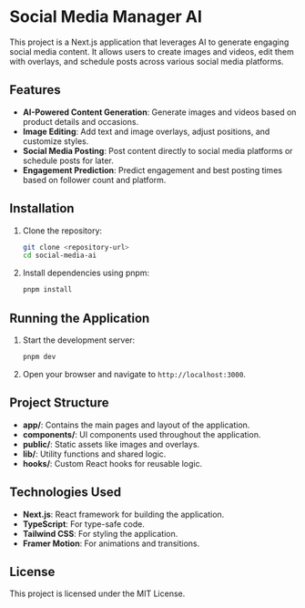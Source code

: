 # Social Media Manager AI

This project is a Next.js application that leverages AI to generate engaging social media content. It allows users to create images and videos, edit them with overlays, and schedule posts across various social media platforms.

## Features

- **AI-Powered Content Generation**: Generate images and videos based on product details and occasions.
- **Image Editing**: Add text and image overlays, adjust positions, and customize styles.
- **Social Media Posting**: Post content directly to social media platforms or schedule posts for later.
- **Engagement Prediction**: Predict engagement and best posting times based on follower count and platform.

## Installation

1. Clone the repository:
   ```bash
   git clone <repository-url>
   cd social-media-ai
   ```

2. Install dependencies using pnpm:
   ```bash
   pnpm install
   ```

## Running the Application

1. Start the development server:
   ```bash
   pnpm dev
   ```

2. Open your browser and navigate to `http://localhost:3000`.

## Project Structure

- **app/**: Contains the main pages and layout of the application.
- **components/**: UI components used throughout the application.
- **public/**: Static assets like images and overlays.
- **lib/**: Utility functions and shared logic.
- **hooks/**: Custom React hooks for reusable logic.

## Technologies Used

- **Next.js**: React framework for building the application.
- **TypeScript**: For type-safe code.
- **Tailwind CSS**: For styling the application.
- **Framer Motion**: For animations and transitions.

## License

This project is licensed under the MIT License. 
